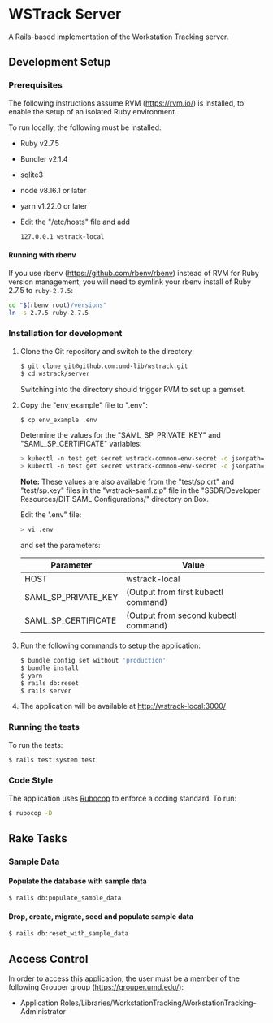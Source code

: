 # WSTrack Server

A Rails-based implementation of the Workstation Tracking server.

## Development Setup

### Prerequisites

The following instructions assume RVM (<https://rvm.io/>) is installed, to
enable the setup of an isolated Ruby environment.

To run locally, the following must be installed:

* Ruby v2.7.5
* Bundler v2.1.4
* sqlite3
* node v8.16.1 or later
* yarn v1.22.0 or later
* Edit the "/etc/hosts" file and add

    ```bash
    127.0.0.1 wstrack-local
    ```

#### Running with rbenv

If you use rbenv (<https://github.com/rbenv/rbenv>) instead of RVM for Ruby
version management, you will need to symlink your rbenv install of Ruby 2.7.5
to `ruby-2.7.5`:

```bash
cd "$(rbenv root)/versions"
ln -s 2.7.5 ruby-2.7.5
```

### Installation for development

1) Clone the Git repository and switch to the directory:

    ```bash
    $ git clone git@github.com:umd-lib/wstrack.git
    $ cd wstrack/server
    ```

    Switching into the directory should trigger RVM to set up a gemset.

2) Copy the "env_example" file to ".env":

    ```bash
    $ cp env_example .env
    ```

   Determine the values for the "SAML_SP_PRIVATE_KEY" and "SAML_SP_CERTIFICATE"
   variables:

   ```bash
   > kubectl -n test get secret wstrack-common-env-secret -o jsonpath='{.data.SAML_SP_PRIVATE_KEY}' | base64 --decode
   > kubectl -n test get secret wstrack-common-env-secret -o jsonpath='{.data.SAML_SP_CERTIFICATE}' | base64 --decode
   ```

   **Note:** These values are also available from the "test/sp.crt" and
   "test/sp.key" files in the "wstrack-saml.zip" file in the
   "SSDR/Developer Resources/DIT SAML Configurations/" directory on Box.

   Edit the '.env" file:

   ```bash
   > vi .env
   ```

   and set the parameters:

   | Parameter              | Value                                |
   | ---------------------- | ------------------------------------ |
   | HOST                   | wstrack-local                        |
   | SAML_SP_PRIVATE_KEY    | (Output from first kubectl command)  |
   | SAML_SP_CERTIFICATE    | (Output from second kubectl command) |

3) Run the following commands to setup the application:

    ```bash
    $ bundle config set without 'production'
    $ bundle install
    $ yarn
    $ rails db:reset
    $ rails server
    ```

4) The application will be available at <http://wstrack-local:3000/>

### Running the tests

To run the tests:

```bash
$ rails test:system test
```

### Code Style

The application uses [Rubocop](https://docs.rubocop.org/rubocop/1.25/index.html)
to enforce a coding standard. To run:

```bash
$ rubocop -D
```

## Rake Tasks

### Sample Data

#### Populate the database with sample data

```bash
$ rails db:populate_sample_data
```

#### Drop, create, migrate, seed and populate sample data

```bash
$ rails db:reset_with_sample_data
```

## Access Control

In order to access this application, the user must be a member of the following
Grouper group (<https://grouper.umd.edu/>):

* Application Roles/Libraries/WorkstationTracking/WorkstationTracking-Administrator
